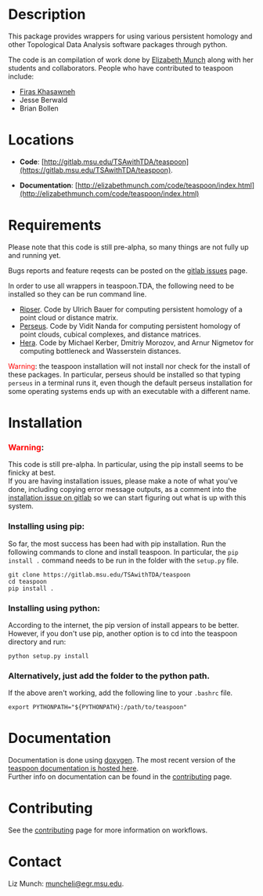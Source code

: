 Description
==============



This package provides wrappers for using various persistent homology and other Topological Data Analysis software packages through python.


The code is an compilation of work done by [Elizabeth Munch](http://www.elizabethmunch.com) along with her students and collaborators.  People who have contributed to teaspoon include:


- [Firas Khasawneh](http://www.firaskhasawneh.com)
- Jesse Berwald
- Brian Bollen


Locations
==============


- **Code**: [http://gitlab.msu.edu/TSAwithTDA/teaspoon](https://gitlab.msu.edu/TSAwithTDA/teaspoon).

- **Documentation**: [http://elizabethmunch.com/code/teaspoon/index.html](http://elizabethmunch.com/code/teaspoon/index.html)


Requirements
==============

Please note that this code is still pre-alpha, so many things are not fully up and running yet.

Bugs reports and feature reqests can be posted on the [gitlab issues](https://gitlab.msu.edu/TSAwithTDA/teaspoon/issues) page.

In order to use all wrappers in teaspoon.TDA, the following need to be installed so they can be run command line.

- [Ripser](https://github.com/Ripser/ripser). Code by Ulrich Bauer for computing persistent homology of a point cloud or distance matrix.
- [Perseus](http://people.maths.ox.ac.uk/nanda/perseus/index.html). Code by Vidit Nanda for computing persistent homology of point clouds, cubical complexes, and distance matrices.
- [Hera](https://bitbucket.org/grey_narn/hera). Code by Michael Kerber, Dmitriy Morozov, and Arnur Nigmetov for computing bottleneck and Wasserstein distances.

<span style="color:red">Warning</span>: the teaspoon installation will not install nor check for the install of these packages. In particular, perseus should be installed so that typing `perseus` in a terminal runs it, even though the default perseus installation for some operating systems ends up with an executable with a different name.


Installation
==============

### <span style="color:red">Warning</span>:
This code is still pre-alpha.  In particular, using the pip install seems to be finicky at best.  
If you are having installation issues, please make a note of what you've done, including copying error message outputs, as a comment into the [installation issue on gitlab](https://gitlab.msu.edu/TSAwithTDA/teaspoon/issues/1) so we can start figuring out what is up with this system.



### Installing using pip:

So far, the most success has been had with pip installation.  Run the following commands to clone and install teaspoon. In particular, the `pip install .` command needs to be run in the folder with the `setup.py` file.

```{bash}
git clone https://gitlab.msu.edu/TSAwithTDA/teaspoon
cd teaspoon
pip install .
```

### Installing using python:

According to the internet, the pip version of install appears to be better. However, if you don't use pip, another option is to cd into the teaspoon directory and run:

```{bash}
python setup.py install
```

### Alternatively, just add the folder to the python path.

If the above aren't working, add the following line to your `.bashrc` file.
```{bash}
export PYTHONPATH="${PYTHONPATH}:/path/to/teaspoon"
```

Documentation
=============

Documentation is done using [doxygen](http://www.doxygen.org).
The most recent version of the [teaspoon documentation is hosted here](http://elizabethmunch.com/code/teaspoon/index.html).  
Further info on documentation can be found in the [contributing](https://gitlab.msu.edu/TSAwithTDA/teaspoon/blob/master/CONTRIBUTING.md) page.


Contributing
=============

See the [contributing](https://gitlab.msu.edu/TSAwithTDA/teaspoon/blob/master/CONTRIBUTING.md) page for more information on workflows.

Contact
=============
Liz Munch: [muncheli@egr.msu.edu](mailto:muncheli@egr.msu.edu).

